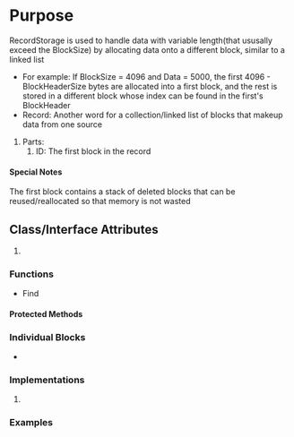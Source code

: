 # Purpose
RecordStorage is used to handle data with variable length(that ususally exceed the BlockSize) by allocating data onto a different block, similar to a linked list
- For example: If BlockSize = 4096 and Data = 5000, the first 4096 - BlockHeaderSize bytes are allocated into a first block, and the rest is stored in a different block whose index can be found in the first's BlockHeader
- Record: Another word for a collection/linked list of blocks that makeup data from one source
1. Parts:
    1. ID: The first block in the record
#### Special Notes
The first block contains a stack of deleted blocks that can be reused/reallocated so that memory is not wasted

## Class/Interface Attributes
1. 


### Functions
- Find
    

#### Protected Methods



### Individual Blocks
- 


### Implementations
1. 

### Examples